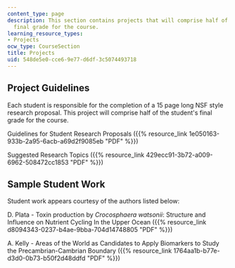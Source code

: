 ```yaml
---
content_type: page
description: This section contains projects that will comprise half of the student's
  final grade for the course.
learning_resource_types:
- Projects
ocw_type: CourseSection
title: Projects
uid: 548de5e0-cce6-9e77-d6df-3c5074493718
---
```


Project Guidelines
------------------

Each student is responsible for the completion of a 15 page long NSF style research proposal. This project will comprise half of the student's final grade for the course.

Guidelines for Student Research Proposals ({{% resource_link 1e050163-933b-2a95-6acb-a69d2f9085eb "PDF" %}})

Suggested Research Topics ({{% resource_link 429ecc91-3b72-a009-6962-508472cc1853 "PDF" %}})

Sample Student Work
-------------------

Student work appears courtesy of the authors listed below:

D. Plata - Toxin production by _Crocosphaera watsonii_: Structure and Influence on Nutrient Cycling In the Upper Ocean ({{% resource_link d8094343-0237-b4ae-9bba-704d14748805 "PDF" %}})

A. Kelly - Areas of the World as Candidates to Apply Biomarkers to Study the Precambrian-Cambrian Boundary ({{% resource_link 1764aa1b-b77e-d3d0-0b73-b50f2d48ddfd "PDF" %}})